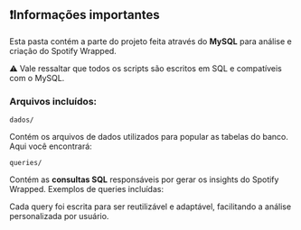 ## ❗Informações importantes

Esta pasta contém a parte do projeto feita através do **MySQL** para análise e criação do Spotify Wrapped.

⚠️ Vale ressaltar que todos os scripts são escritos em SQL e compatíveis com o MySQL. 

### Arquivos incluídos:

`dados/`

Contém os arquivos de dados utilizados para popular as tabelas do banco. Aqui você encontrará:

`queries/`

Contém as **consultas SQL** responsáveis por gerar os insights do Spotify Wrapped. Exemplos de queries incluídas:


Cada query foi escrita para ser reutilizável e adaptável, facilitando a análise personalizada por usuário.
